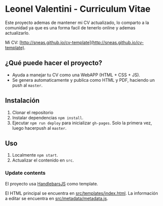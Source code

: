 # Leonel Valentini  - Curriculum Vitae

Este proyecto ademas de mantener mi CV actualizado, lo comparto a la comunidad ya que es una forma facil de tenerlo online y ademas actualizarlo.

Mi CV: [http://sneas.github.io/cv-template](http://sneas.github.io/cv-template).

## ¿Qué puede hacer el proyecto?

* Ayuda a manejar tu CV como una WebAPP (HTML + CSS + JS).
* Se genera automaticamente y publica como HTML y PDF, haciendo un push al `master`.

## Instalación

1. Clonar el repositorio
1. Instalar dependencias `npm install`.
1. Ejecutar `npm run deploy` para inicializar `gh-pages`. Solo la primera vez, luego hacerpush al `master`.

## Uso

1. Localmente `npm start`.
1. Actualizar el contenido en `src`.

### Update contents

El proyecto usa [HandlebarsJS](https://github.com/wycats/handlebars.js/) como template.

El HTML principal se encuentra en [src/templates/index.html](src/templates/index.html). 
La información a editar se encuentra en [src/metadata/metadata.js](src/metadata/metadata.js).